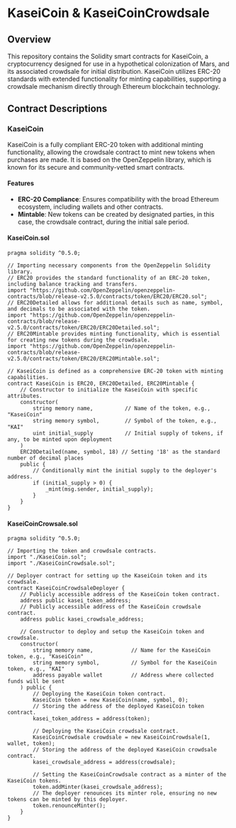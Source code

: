 # KaseiCoin & KaseiCoinCrowdsale

## Overview

This repository contains the Solidity smart contracts for KaseiCoin, a cryptocurrency designed for use in a hypothetical colonization of Mars, and its associated crowdsale for initial distribution. KaseiCoin utilizes ERC-20 standards with extended functionality for minting capabilities, supporting a crowdsale mechanism directly through Ethereum blockchain technology.

## Contract Descriptions

### KaseiCoin

KaseiCoin is a fully compliant ERC-20 token with additional minting functionality, allowing the crowdsale contract to mint new tokens when purchases are made. It is based on the OpenZeppelin library, which is known for its secure and community-vetted smart contracts.

#### Features
- **ERC-20 Compliance**: Ensures compatibility with the broad Ethereum ecosystem, including wallets and other contracts.
- **Mintable**: New tokens can be created by designated parties, in this case, the crowdsale contract, during the initial sale period.

#### KaseiCoin.sol
```solidity
pragma solidity ^0.5.0;

// Importing necessary components from the OpenZeppelin Solidity library.
// ERC20 provides the standard functionality of an ERC-20 token, including balance tracking and transfers.
import "https://github.com/OpenZeppelin/openzeppelin-contracts/blob/release-v2.5.0/contracts/token/ERC20/ERC20.sol";
// ERC20Detailed allows for additional details such as name, symbol, and decimals to be associated with the token.
import "https://github.com/OpenZeppelin/openzeppelin-contracts/blob/release-v2.5.0/contracts/token/ERC20/ERC20Detailed.sol";
// ERC20Mintable provides minting functionality, which is essential for creating new tokens during the crowdsale.
import "https://github.com/OpenZeppelin/openzeppelin-contracts/blob/release-v2.5.0/contracts/token/ERC20/ERC20Mintable.sol";

// KaseiCoin is defined as a comprehensive ERC-20 token with minting capabilities.
contract KaseiCoin is ERC20, ERC20Detailed, ERC20Mintable {
    // Constructor to initialize the KaseiCoin with specific attributes.
    constructor(
        string memory name,          // Name of the token, e.g., "KaseiCoin"
        string memory symbol,        // Symbol of the token, e.g., "KAI"
        uint initial_supply          // Initial supply of tokens, if any, to be minted upon deployment
    ) 
    ERC20Detailed(name, symbol, 18) // Setting '18' as the standard number of decimal places
    public {
        // Conditionally mint the initial supply to the deployer's address.
        if (initial_supply > 0) {
            _mint(msg.sender, initial_supply);
        }
    }
}
```
#### KaseiCoinCrowsale.sol
```solidity
pragma solidity ^0.5.0;

// Importing the token and crowdsale contracts.
import "./KaseiCoin.sol";
import "./KaseiCoinCrowdsale.sol";

// Deployer contract for setting up the KaseiCoin token and its crowdsale.
contract KaseiCoinCrowdsaleDeployer {
    // Publicly accessible address of the KaseiCoin token contract.
    address public kasei_token_address;
    // Publicly accessible address of the KaseiCoin crowdsale contract.
    address public kasei_crowdsale_address;

    // Constructor to deploy and setup the KaseiCoin token and crowdsale.
    constructor(
        string memory name,            // Name for the KaseiCoin token, e.g., "KaseiCoin"
        string memory symbol,          // Symbol for the KaseiCoin token, e.g., "KAI"
        address payable wallet         // Address where collected funds will be sent
    ) public {
        // Deploying the KaseiCoin token contract.
        KaseiCoin token = new KaseiCoin(name, symbol, 0);
        // Storing the address of the deployed KaseiCoin token contract.
        kasei_token_address = address(token);

        // Deploying the KaseiCoin crowdsale contract.
        KaseiCoinCrowdsale crowdsale = new KaseiCoinCrowdsale(1, wallet, token);
        // Storing the address of the deployed KaseiCoin crowdsale contract.
        kasei_crowdsale_address = address(crowdsale);

        // Setting the KaseiCoinCrowdsale contract as a minter of the KaseiCoin tokens.
        token.addMinter(kasei_crowdsale_address);
        // The deployer renounces its minter role, ensuring no new tokens can be minted by this deployer.
        token.renounceMinter();
    }
}
```
